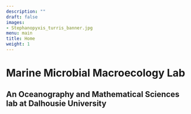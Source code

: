 ```yaml
---
description: ""
draft: false
images:
- Stephanopyxis_turris_banner.jpg
menu: main
title: Home
weight: 1
---
```


# Marine Microbial Macroecology Lab
## An Oceanography and Mathematical Sciences lab at Dalhousie University



<a rel="me" href="https://mastodon.social/@GrainElevators"></a>

